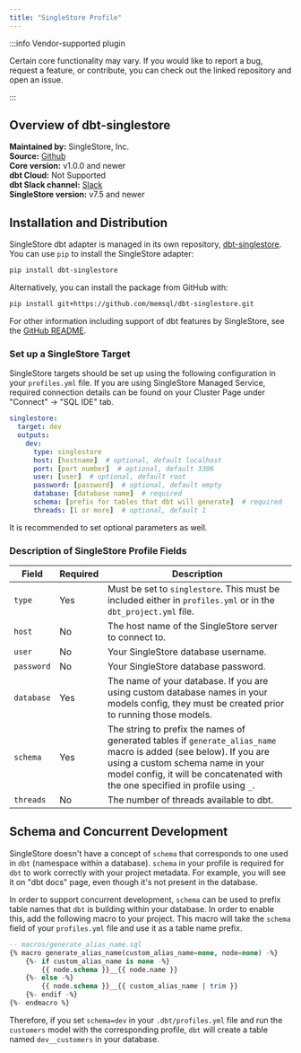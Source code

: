 ```yaml
---
title: "SingleStore Profile"
---
```


:::info Vendor-supported plugin

Certain core functionality may vary. If you would like to report a bug, request a feature, or contribute, you can check out the linked repository and open an issue.

:::

## Overview of dbt-singlestore

**Maintained by:** SingleStore, Inc.  
**Source:** [Github](https://github.com/memsql/dbt-singlestore)  
**Core version:** v1.0.0 and newer  
**dbt Cloud:** Not Supported  
**dbt Slack channel:** [Slack](https://getdbt.slack.com/archives/C02V2QHFF7U)  
**SingleStore version:** v7.5 and newer  


## Installation and Distribution

SingleStore dbt adapter is managed in its own repository, [dbt-singlestore](https://github.com/memsql/dbt-singlestore). You can use `pip` to install the SingleStore adapter:

```zsh
pip install dbt-singlestore
```

Alternatively, you can install the package from GitHub with:

```zsh
pip install git+https://github.com/memsql/dbt-singlestore.git
```

For other information including support of dbt features by SingleStore, see the [GitHub README](https://github.com/memsql/dbt-singlestore#readme). 


### Set up a SingleStore Target

SingleStore targets should be set up using the following configuration in your `profiles.yml` file. If you are using SingleStore Managed Service, required connection details can be found on your Cluster Page under "Connect" -> "SQL IDE" tab.

<File name='~/.dbt/profiles.yml'>

```yaml
singlestore:
  target: dev
  outputs:
    dev:
      type: singlestore
      host: [hostname]  # optional, default localhost
      port: [port number]  # optional, default 3306
      user: [user]  # optional, default root
      password: [password]  # optional, default empty
      database: [database name]  # required
      schema: [prefix for tables that dbt will generate]  # required
      threads: [1 or more]  # optional, default 1
```

</File>
It is recommended to set optional parameters as well.

### Description of SingleStore Profile Fields

| Field                    | Required | Description |
|--------------------------|----------|--------------------------------------------------------------------------------------------------------|
| `type`                   | Yes | Must be set to `singlestore`. This must be included either in `profiles.yml` or in the `dbt_project.yml` file. |
| `host`                   | No | The host name of the SingleStore server to connect to. |
| `user`                   | No | Your SingleStore database username. |
| `password`               | No | Your SingleStore database password. |
| `database`               | Yes | The name of your database. If you are using custom database names in your models config, they must be created prior to running those models. |
| `schema`                 | Yes | The string to prefix the names of generated tables if `generate_alias_name` macro is added (see below). If you are using a custom schema name in your model config, it will be concatenated with the one specified in profile using `_`. |
| `threads`                | No | The number of threads available to dbt. |

## Schema and Concurrent Development

SingleStore doesn't have a concept of `schema` that corresponds to one used in `dbt` (namespace within a database). `schema` in your profile is required for `dbt` to work correctly with your project metadata. For example, you will see it on "dbt docs" page, even though it's not present in the database.

In order to support concurrent development, `schema` can be used to prefix table names that `dbt` is building within your database. In order to enable this, add the following macro to your project. This macro will take the `schema` field of your `profiles.yml` file and use it as a table name prefix.

```sql
-- macros/generate_alias_name.sql
{% macro generate_alias_name(custom_alias_name=none, node=none) -%}
    {%- if custom_alias_name is none -%}
        {{ node.schema }}__{{ node.name }}
    {%- else -%}
        {{ node.schema }}__{{ custom_alias_name | trim }}
    {%- endif -%}
{%- endmacro %}
```

Therefore, if you set `schema=dev` in your `.dbt/profiles.yml` file and run the `customers` model with the corresponding profile, `dbt` will create a table named `dev__customers` in your database.
